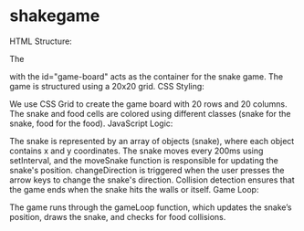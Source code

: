 # shakegame

HTML Structure:

The <div> with the id="game-board" acts as the container for the snake game.
The game is structured using a 20x20 grid.
CSS Styling:

We use CSS Grid to create the game board with 20 rows and 20 columns.
The snake and food cells are colored using different classes (snake for the snake, food for the food).
JavaScript Logic:

The snake is represented by an array of objects (snake), where each object contains x and y coordinates.
The snake moves every 200ms using setInterval, and the moveSnake function is responsible for updating the snake's position.
changeDirection is triggered when the user presses the arrow keys to change the snake's direction.
Collision detection ensures that the game ends when the snake hits the walls or itself.
Game Loop:

The game runs through the gameLoop function, which updates the snake’s position, draws the snake, and checks for food collisions.
